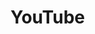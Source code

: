 # YouTube
<frame ribbon="Day 2" src="//player.bilibili.com/player.html?aid=569061643&bvid=BV1fv4y157VC&cid=1070318874&p=2" scrolling="no" border="0" frameborder="no" framespacing="0" allowfullscreen="true"> </frame>
<br />
<dialog>
# What do you like to do in your free time?
## I love watching YouTube [videos/n./2].
# Me, too. what do you watch?
## [Comedies/n./2], mostly. My favorite YouTuber is Ryan Higa.
# Haha! He's funny.
## What do you like to watch?
# I like to watch beauty [tutorials/n.], so I can imporve my [make-up/n./2] skills.
I also like to watch gaming [channels/n./19] of top gammers.
## Nice. If you find some interesting new channels, let me know.
# OK!
</dialog>
